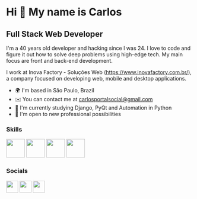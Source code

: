 Hi 👋 My name is Carlos
==========================

Full Stack Web Developer
-----------------------------

I'm a 40 years old developer and hacking since I was 24. I love to code and figure it out how to solve deep problems using high-edge tech. My main focus are front and back-end development.

I work at Inova Factory - Soluções Web (https://www.inovafactory.com.br/), a company focused on developing web, mobile and desktop applications.

* 🌍  I'm based in São Paulo, Brazil
* ✉️  You can contact me at [carlosportalsocial@gmail.com](mailto:carlosportalsocial@gmail.com)
* 🧠  I'm currently studying Django, PyQt and Automation in Python
* 🤝  I'm open to new professional possibilities

### Skills

<p>
<img src="https://github.com/topics/html" width="50" height="50">
<img src="https://github.com/Viglino/iconicss" width="50" height="50">
<img src="https://avatars.githubusercontent.com/u/2918581?s=280&v=4" width="50" height="50">
<img src="[https://user-images.githubusercontent.com/4727/38117842-2d270f22-336c-11e8-8413-e5daf9ae41e9.png](https://github.com/FortAwesome/Font-Awesome/blob/6.x/svgs/brands/js.svg)" width="50" height="50">
</p>

### Socials

<p align="left"><a href="https://github.com/carlos-e-vieira" target="_blank" rel="noreferrer"><img src="https://raw.githubusercontent.com/danielcranney/readme-generator/main/public/icons/socials/github-dark.svg" width="32" height="32" /></a> <a href="https://www.linkedin.com/in/carlos-eduardo-1a740a1a2/" target="_blank" rel="noreferrer"><img src="https://raw.githubusercontent.com/danielcranney/readme-generator/main/public/icons/socials/linkedin.svg" width="32" height="32" /></a> <a href="https://www.instagram.com/carloseduvie/" target="_blank" rel="noreferrer"><img src="https://raw.githubusercontent.com/danielcranney/readme-generator/main/public/icons/socials/instagram.svg" width="32" height="32" /></a> </p>


